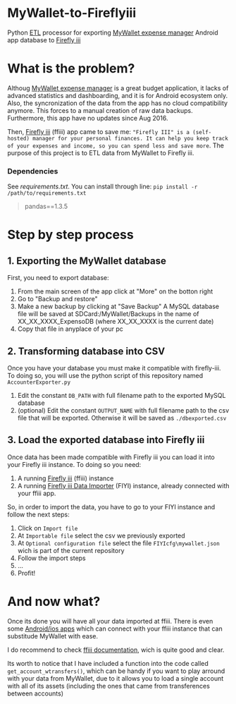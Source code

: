 # MyWallet-to-Fireflyiii
Python [ETL](https://en.wikipedia.org/wiki/Extract,_transform,_load) processor for exporting [MyWallet expense manager](https://play.google.com/store/apps/details?id=com.apps.balli.mywallet) Android app database to [Firefly iii](https://github.com/firefly-iii/firefly-iii)

# What is the problem?
Althoug [MyWallet expense manager](https://play.google.com/store/apps/details?id=com.apps.balli.mywallet) is a great budget application, it lacks of advanced statistics and dashboarding, and it is for Android ecosystem only. Also, the syncronization of the data from the app has no cloud compatibility anymore. This forces to a manual creation of raw data backups. Furthermore, this app have no updates since Aug 2016.

Then, [Firefly iii](https://github.com/firefly-iii/firefly-iii) (ffiii) app came to save me: ```"Firefly III" is a (self-hosted) manager for your personal finances. It can help you keep track of your expenses and income, so you can spend less and save more```. The purpose of this project is to ETL data from MyWallet to Firefly iii.

### Dependencies

See *requirements.txt*. You can install through line:
`pip install -r /path/to/requirements.txt`

>pandas==1.3.5

# Step by step process

## 1. Exporting the MyWallet database
First, you need to export database:
1. From the main screen of the app click at "More" on the botton right
2. Go to "Backup and restore"
3. Make a new backup by clicking at "Save Backup"
 A MySQL database file will be saved at SDCard:/MyWallet/Backups in the name of XX_XX_XXXX_ExpensoDB (where XX_XX_XXXX is the current date)
4. Copy that file in anyplace of your pc

## 2. Transforming database into CSV
Once you have your database you must make it compatible with firefly-iii. To doing so, you will use the python script of this repository named ```AccounterExporter.py```
1. Edit the constant ```DB_PATH``` with full filename path to the exported MySQL database
2. (optional) Edit the constant ```OUTPUT_NAME``` with full filename path to the csv file that will be exported. Otherwise it will be saved as ```./dbexported.csv```

## 3. Load the exported database into Firefly iii
Once data has been made compatible with Firefly iii you can load it into your Firefly iii instance. To doing so you need:
1. A running [Firefly iii](https://github.com/firefly-iii/firefly-iii) (ffiii) instance
2. A running [Firefly iii Data Importer](https://github.com/firefly-iii/data-importer) (FIYI) instance, already connected with your ffiii app.

So, in order to import the data, you have to go to your FIYI instance and follow the next steps:
1. Click on ```Import file```
2. At ```Importable file``` select the csv we previously exported
3. At ```Optional configuration file``` select the file ```FIYIcfg\mywallet.json``` wich is part of the current repository
4. Follow the import steps
5. ...
6. Profit!

# And now what?
Once its done you will have all your data imported at ffiii. There is even some [Android/ios apps](https://docs.firefly-iii.org/firefly-iii/other-pages/3rdparty/#mobile-applications) which can connect with your ffiii instance that can substitude MyWallet with ease.

I do recommend to check [ffiii documentation](https://docs.firefly-iii.org/), wich is quite good and clear.

Its worth to notice that I have included a function into the code called ```get_account_wtransfers()```, which can be handy if you want to play arround with your data from MyWallet, due to it allows you to load a single account with all of its assets (including the ones that came from transferences between accounts)
